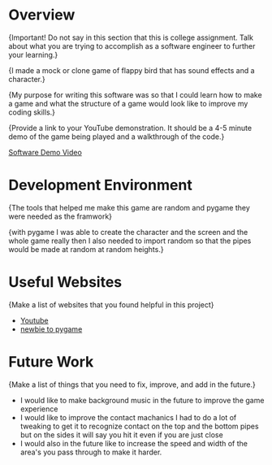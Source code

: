 # Overview

{Important!  Do not say in this section that this is college assignment.  Talk about what you are trying to accomplish as a software engineer to further your learning.}

{I made a mock or clone game of flappy bird that has sound effects and a character.}

{My purpose for writing this software was so that I could learn how to make a game and what the structure of a game would look like to improve my coding skills.}

{Provide a link to your YouTube demonstration.  It should be a 4-5 minute demo of the game being played and a walkthrough of the code.}

[Software Demo Video](https://youtu.be/0WYrjPBNapc)

# Development Environment

{The tools that helped me make this game are random and pygame they were needed as the framwork}

{with pygame I was able to create the character and the screen and the whole game really then I also needed to import random so that the pipes would be made at random at random heights.}

# Useful Websites

{Make a list of websites that you found helpful in this project}
* [Youtube](https://www.youtube.com/watch?v=blLLtdv4tvo)
* [newbie to pygame](https://www.pygame.org/docs/tut/newbieguide.html)

# Future Work

{Make a list of things that you need to fix, improve, and add in the future.}
* I would like to make background music in the future to improve the game experience
* I would like to improve the contact machanics I had to do a lot of tweaking to get it to recognize contact on the top and the bottom pipes but on the sides it will say you hit it even if you are just close
* I would also in the future like to increase the speed and width of the area's you pass through to make it harder.